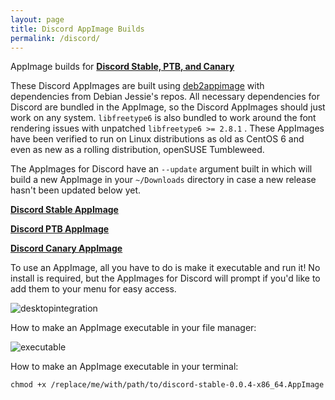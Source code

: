 ```yaml
---
layout: page
title: Discord AppImage Builds
permalink: /discord/
---
```


AppImage builds for **[Discord Stable, PTB, and Canary](https://discordapp.com)**

These Discord AppImages are built using [deb2appimage](https://github.com/simoniz0r/deb2appimage) with dependencies from Debian Jessie's repos.  All necessary dependencies for Discord are bundled in the AppImage, so the Discord AppImages should just work on any system.  `libfreetype6` is also bundled to work around the font rendering issues with unpatched `libfreetype6 >= 2.8.1` .  These AppImages have been verified to run on Linux distributions as old as CentOS 6 and even as new as a rolling distribution, openSUSE Tumbleweed.

The AppImages for Discord have an `--update` argument built in which will build a new AppImage in your `~/Downloads` directory in case a new release hasn't been updated below yet.

**[Discord Stable AppImage](https://github.com/simoniz0r/Discord-AppImage/releases)**

**[Discord PTB AppImage](https://github.com/simoniz0r/Discord-PTB-AppImage/releases)**

**[Discord Canary AppImage](https://github.com/simoniz0r/Discord-Canary-AppImage/releases)**

To use an AppImage, all you have to do is make it executable and run it!  No install is required, but the AppImages for Discord will prompt if you'd like to add them to your menu for easy access.

![desktopintegration](https://u.teknik.io/DSo4J.png)

How to make an AppImage executable in your file manager:

![executable](https://u.teknik.io/rEZBa.gif)

How to make an AppImage executable in your terminal:

```
chmod +x /replace/me/with/path/to/discord-stable-0.0.4-x86_64.AppImage
```

